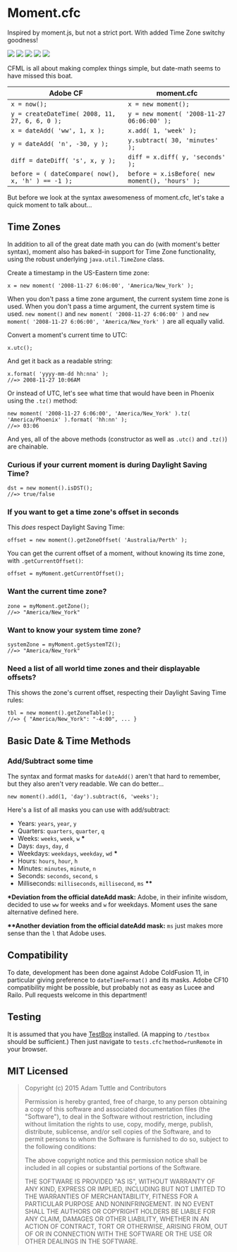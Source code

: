 # Moment.cfc

Inspired by moment.js, but not a strict port. With added Time Zone switchy goodness!

<a href="http://fusiongrokker.com/demo/momentcfc/tests.cfc?method=runremote"><img src="http://fusiongrokker.com/demo/momentcfc/tests.cfc?method=runremote&reporter=testShield" /></a> <img src="https://img.shields.io/badge/Adobe%20ColdFusion-11%2B-blue.svg" /> <img src="https://img.shields.io/badge/Lucee-4%2B-blue.svg" /> <img src="https://img.shields.io/badge/Railo-4%2B-blue.svg" /> <img src="https://img.shields.io/badge/awesomeness-11-orange.svg" />

CFML is all about making complex things simple, but date-math seems to have missed this boat.

| Adobe CF                                           | moment.cfc                                      |
|----------------------------------------------------|-------------------------------------------------|
| `x = now();`                                       | `x = new moment();`                             |
| `y = createDateTime( 2008, 11, 27, 6, 6, 0 );`     | `y = new moment( '2008-11-27 06:06:00' );`      |
| `x = dateAdd( 'ww', 1, x );`                       | `x.add( 1, 'week' );`                           |
| `y = dateAdd( 'n', -30, y );`                      | `y.subtract( 30, 'minutes' );`                  |
| `diff = dateDiff( 's', x, y );`                    | `diff = x.diff( y, 'seconds' );`                |
| `before = ( dateCompare( now(), x, 'h' ) == -1 );` | `before = x.isBefore( new moment(), 'hours' );` |

But before we look at the syntax awesomeness of moment.cfc, let's take a quick moment to talk about...

## Time Zones

In addition to all of the great date math you can do (with moment's better syntax), moment also has baked-in support for Time Zone functionality, using the robust underlying `java.util.TimeZone` class.

Create a timestamp in the US-Eastern time zone:

	x = new moment( '2008-11-27 6:06:00', 'America/New_York' );

When you don't pass a time zone argument, the current system time zone is used. When you don't pass a time argument, the current system time is used. `new moment()` and `new moment( '2008-11-27 6:06:00' )` and `new moment( '2008-11-27 6:06:00', 'America/New_York' )` are all equally valid.

Convert a moment's current time to UTC:

	x.utc();

And get it back as a readable string:

	x.format( 'yyyy-mm-dd hh:nna' );
	//=> 2008-11-27 10:06AM


Or instead of UTC, let's see what time that would have been in Phoenix using the `.tz()` method:

	new moment( '2008-11-27 6:06:00', 'America/New_York' ).tz( 'America/Phoenix' ).format( 'hh:nn' );
	//=> 03:06

And yes, all of the above methods (constructor as well as `.utc()` and `.tz()`) are chainable.

### Curious if your current moment is during Daylight Saving Time?

	dst = new moment().isDST();
	//=> true/false

### If you want to get a time zone's offset in seconds

This _does_ respect Daylight Saving Time:

	offset = new moment().getZoneOffset( 'Australia/Perth' );

You can get the current offset of a moment, without knowing its time zone, with `.getCurrentOffset()`:

	offset = myMoment.getCurrentOffset();

### Want the current time zone?

	zone = myMoment.getZone();
	//=> "America/New_York"

### Want to know your system time zone?

	systemZone = myMoment.getSystemTZ();
	//=> "America/New_York"

### Need a list of all world time zones and their displayable offsets?

This shows the zone's current offset, respecting their Daylight Saving Time rules:

	tbl = new moment().getZoneTable();
	//=> { "America/New_York": "-4:00", ... }

## Basic Date & Time Methods

### Add/Subtract some time

The syntax and format masks for `dateAdd()` aren't that hard to remember, but they also aren't very readable. We can do better...

	new moment().add(1, 'day').subtract(6, 'weeks');

Here's a list of all masks you can use with add/subtract:

- Years: `years`, `year`, `y`
- Quarters: `quarters`, `quarter`, `q`
- Weeks: `weeks`, `week`, `w` **\***
- Days: `days`, `day`, `d`
- Weekdays: `weekdays`, `weekday`, `wd` **\***
- Hours: `hours`, `hour`, `h`
- Minutes: `minutes`, `minute`, `n`
- Seconds: `seconds`, `second`, `s`
- Milliseconds: `milliseconds`, `millisecond`, `ms` **\*\***

**\*Deviation from the official dateAdd mask:** Adobe, in their infinite wisdom, decided to use `ww` for weeks and `w` for weekdays. Moment uses the sane alternative defined here.

**\*\*Another deviation from the official dateAdd mask:** `ms` just makes more sense than the `l` that Adobe uses.


## Compatibility

To date, development has been done against Adobe ColdFusion 11, in particular giving preference to `dateTimeFormat()` and its masks. Adobe CF10 compatibility might be possible, but probably not as easy as Lucee and Railo. Pull requests welcome in this department!

## Testing

It is assumed that you have [TestBox](http://wiki.coldbox.org/wiki/TestBox.cfm) installed. (A mapping to `/testbox` should be sufficient.) Then just navigate to `tests.cfc?method=runRemote` in your browser.

## MIT Licensed

> Copyright (c) 2015 Adam Tuttle and Contributors
>
> Permission is hereby granted, free of charge, to any person obtaining a copy of this software and associated documentation files (the "Software"), to deal in the Software without restriction, including without limitation the rights to use, copy, modify, merge, publish, distribute, sublicense, and/or sell copies of the Software, and to permit persons to whom the Software is furnished to do so, subject to the following conditions:
>
> The above copyright notice and this permission notice shall be included in all copies or substantial portions of the Software.
>
> THE SOFTWARE IS PROVIDED "AS IS", WITHOUT WARRANTY OF ANY KIND, EXPRESS OR IMPLIED, INCLUDING BUT NOT LIMITED TO THE WARRANTIES OF MERCHANTABILITY, FITNESS FOR A PARTICULAR PURPOSE AND NONINFRINGEMENT. IN NO EVENT SHALL THE AUTHORS OR COPYRIGHT HOLDERS BE LIABLE FOR ANY CLAIM, DAMAGES OR OTHER LIABILITY, WHETHER IN AN ACTION OF CONTRACT, TORT OR OTHERWISE, ARISING FROM, OUT OF OR IN CONNECTION WITH THE SOFTWARE OR THE USE OR OTHER DEALINGS IN THE SOFTWARE.
